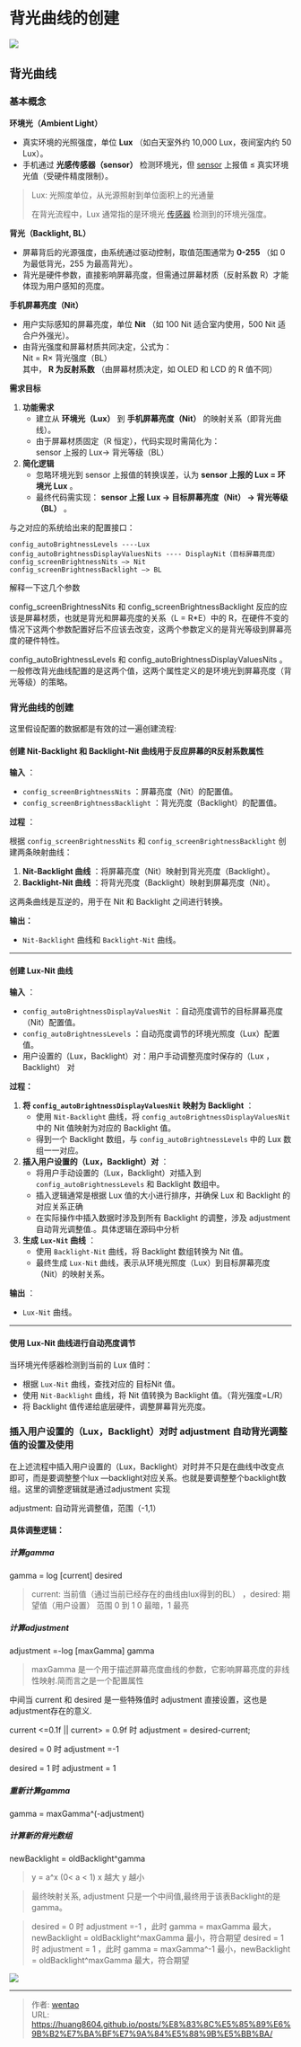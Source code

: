 # 背光曲线的创建

![](https://i-blog.csdnimg.cn/direct/310a8e924973455995983b8a82b881e5.png)

## 背光曲线

### 基本概念

**环境光（Ambient Light）**

* 真实环境的光照强度，单位 **Lux** （如白天室外约 10,000 Lux，夜间室内约 50 Lux）。
* 手机通过 **光感传感器（sensor）** 检测环境光，但 [sensor](https://so.csdn.net/so/search?q=sensor\&spm=1001.2101.3001.7020) 上报值 ≤ 真实环境光值（受硬件精度限制）。

> Lux: 光照度单位，从光源照射到单位面积上的光通量
>
> 在背光流程中，Lux 通常指的是环境光 [传感器](https://so.csdn.net/so/search?q=%E4%BC%A0%E6%84%9F%E5%99%A8\&spm=1001.2101.3001.7020) 检测到的环境光强度。

**背光（Backlight, BL）**

* 屏幕背后的光源强度，由系统通过驱动控制，取值范围通常为 **0-255** （如 0 为最低背光，255 为最高背光）。
* 背光是硬件参数，直接影响屏幕亮度，但需通过屏幕材质（反射系数 R）才能体现为用户感知的亮度。

**手机屏幕亮度（Nit）**

* 用户实际感知的屏幕亮度，单位 **Nit** （如 100 Nit 适合室内使用，500 Nit 适合户外强光）。
* 由背光强度和屏幕材质共同决定，公式为：\
  Nit = R× 背光强度（BL）\
  其中， **R 为反射系数** （由屏幕材质决定，如 OLED 和 LCD 的 R 值不同）

**需求目标**

1. **功能需求**
   * 建立从 **环境光（Lux）** 到 **手机屏幕亮度（Nit）** 的映射关系（即背光曲线）。
   * 由于屏幕材质固定（R 恒定），代码实现时需简化为：\
     sensor 上报的 Lux→ 背光等级（BL）
2. **简化逻辑**
   * 忽略环境光到 sensor 上报值的转换误差，认为 **sensor 上报的 Lux = 环境光 Lux** 。
   * 最终代码需实现： **sensor 上报 Lux → 目标屏幕亮度（Nit） → 背光等级（BL）** 。

与之对应的系统给出来的配置接口：

```
config_autoBrightnessLevels ----Lux
config_autoBrightnessDisplayValuesNits ---- DisplayNit（目标屏幕亮度）
config_screenBrightnessNits —> Nit
config_screenBrightnessBacklight —> BL
```

解释一下这几个参数

config\_screenBrightnessNits 和 config\_screenBrightnessBacklight 反应的应该是屏幕材质，也就是背光和屏幕亮度的关系（L = R\*E）中的 R，在硬件不变的情况下这两个参数配置好后不应该去改变，这两个参数定义的是背光等级到屏幕亮度的硬件特性。

config\_autoBrightnessLevels 和 config\_autoBrightnessDisplayValuesNits 。一般修改背光曲线配置的是这两个值，这两个属性定义的是环境光到屏幕亮度（背光等级）的策略。

### 背光曲线的创建

这里假设配置的数据都是有效的过一遍创建流程:

#### 创建 Nit-Backlight 和 Backlight-Nit 曲线用于反应屏幕的R反射系数属性

**输入** ：

* `config_screenBrightnessNits` ：屏幕亮度（Nit）的配置值。
* `config_screenBrightnessBacklight` ：背光亮度（Backlight）的配置值。

**过程** ：

根据 `config_screenBrightnessNits` 和 `config_screenBrightnessBacklight` 创建两条映射曲线：

1. **Nit-Backlight 曲线** ：将屏幕亮度（Nit）映射到背光亮度（Backlight）。
2. **Backlight-Nit 曲线** ：将背光亮度（Backlight）映射到屏幕亮度（Nit）。

这两条曲线是互逆的，用于在 Nit 和 Backlight 之间进行转换。

**输出：**

* `Nit-Backlight` 曲线和 `Backlight-Nit` 曲线。

***

#### 创建 Lux-Nit 曲线

**输入** ：

* `config_autoBrightnessDisplayValuesNit` ：自动亮度调节的目标屏幕亮度（Nit）配置值。
* `config_autoBrightnessLevels` ：自动亮度调节的环境光照度（Lux）配置值。
* 用户设置的（Lux，Backlight）对：用户手动调整亮度时保存的（Lux ，Backlight） 对

**过程：**

1. **将 `config_autoBrightnessDisplayValuesNit` 映射为 Backlight** ：
   * 使用 `Nit-Backlight` 曲线，将 `config_autoBrightnessDisplayValuesNit` 中的 Nit 值映射为对应的 Backlight 值。
   * 得到一个 Backlight 数组，与 `config_autoBrightnessLevels` 中的 Lux 数组一一对应。
2. **插入用户设置的（Lux，Backlight）对** ：
   * 将用户手动设置的（Lux，Backlight）对插入到 `config_autoBrightnessLevels` 和 Backlight 数组中。
   * 插入逻辑通常是根据 Lux 值的大小进行排序，并确保 Lux 和 Backlight 的对应关系正确
   * 在实际操作中插入数据时涉及到所有 Backlight 的调整，涉及 adjustment 自动背光调整值.。具体逻辑在源码中分析
3. **生成 `Lux-Nit` 曲线** ：
   * 使用 `Backlight-Nit` 曲线，将 Backlight 数组转换为 Nit 值。
   * 最终生成 `Lux-Nit` 曲线，表示从环境光照度（Lux）到目标屏幕亮度（Nit）的映射关系。

**输出** ：

* `Lux-Nit` 曲线。

***

#### 使用 Lux-Nit 曲线进行自动亮度调节

当环境光传感器检测到当前的 Lux 值时：

* 根据 `Lux-Nit` 曲线，查找对应的 目标Nit 值。
* 使用 `Nit-Backlight` 曲线，将 Nit 值转换为 Backlight 值。（背光强度=L/R）
* 将 Backlight 值传递给底层硬件，调整屏幕背光亮度。

### 插入用户设置的（Lux，Backlight）对时 adjustment 自动背光调整值的设置及使用

在上述流程中插入用户设置的（Lux，Backlight）对时并不只是在曲线中改变点即可，而是要调整整个lux —backlight对应关系。也就是要调整整个backlight数组。这里的调整逻辑就是通过adjustment 实现

adjustment: 自动背光调整值，范围（-1,1）

#### 具体调整逻辑：

##### 计算gamma

gamma = log \[current] desired

> current: 当前值（通过当前已经存在的曲线由lux得到的BL） ，desired: 期望值（用户设置） 范围 0 到 1 0 最暗，1 最亮

##### 计算adjustment

adjustment =-log \[maxGamma] gamma

> maxGamma 是一个用于描述屏幕亮度曲线的参数，它影响屏幕亮度的非线性映射.简而言之是一个配置属性

中间当 current 和 desired 是一些特殊值时 adjustment 直接设置，这也是adjustment存在的意义.

current <=0.1f || current> = 0.9f 时 adjustment = desired-current;

desired = 0 时 adjustment =-1

desired = 1 时 adjustment = 1

##### 重新计算gamma

gamma = maxGamma^(-adjustment)

##### 计算新的背光数组

newBacklight = oldBacklight^gamma

> y = a^x (0< a < 1) x 越大 y 越小

> 最终映射关系, adjustment 只是一个中间值,最终用于该表Backlight的是 gamma。

> desired = 0 时 adjustment =-1 ，此时 gamma = maxGamma 最大，newBacklight = oldBacklight^maxGamma 最小，符合期望 desired = 1 时 adjustment = 1 ，此时 gamma = maxGamma^-1 最小，newBacklight = oldBacklight^maxGamma 最大，符合期望

![](https://i-blog.csdnimg.cn/direct/310a8e924973455995983b8a82b881e5.png)


---

> 作者: [wentao](https://github.com/huang8604)  
> URL: https://huang8604.github.io/posts/%E8%83%8C%E5%85%89%E6%9B%B2%E7%BA%BF%E7%9A%84%E5%88%9B%E5%BB%BA/  

